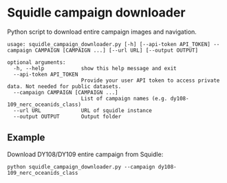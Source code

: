 # Squidle campaign downloader

Python script to download entire campaign images and navigation. 

    usage: squidle_campaign_downloader.py [-h] [--api-token API_TOKEN] --campaign CAMPAIGN [CAMPAIGN ...] [--url URL] [--output OUTPUT]

    optional arguments:
      -h, --help            show this help message and exit
      --api-token API_TOKEN
                            Provide your user API token to access private data. Not needed for public datasets.
      --campaign CAMPAIGN [CAMPAIGN ...]
                            List of campaign names (e.g. dy108-109_nerc_oceanids_class)
      --url URL             URL of squidle instance
      --output OUTPUT       Output folder


## Example

Download DY108/DY109 entire campaign from Squidle:

    python squidle_campaign_downloader.py --campaign dy108-109_nerc_oceanids_class
